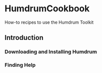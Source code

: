 # HumdrumCookbook
How-to recipes to use the Humdrum Toolkit

## Introduction
### Downloading and Installing Humdrum
### Finding Help
